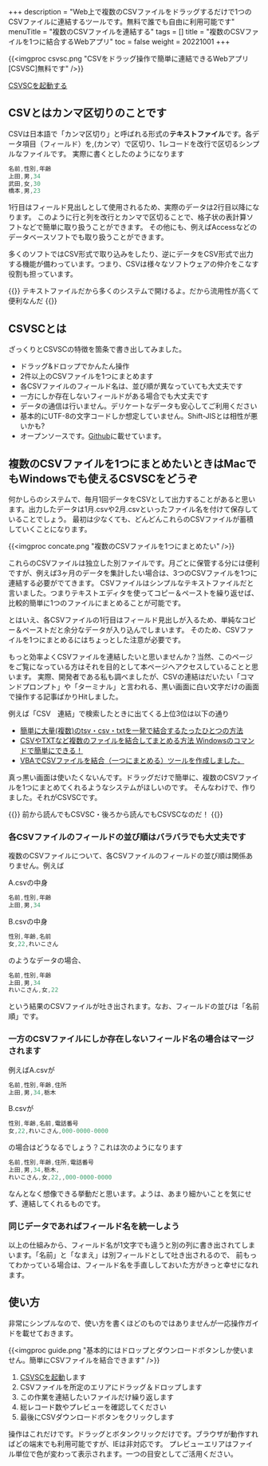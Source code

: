 +++
description = "Web上で複数のCSVファイルをドラッグするだけで1つのCSVファイルに連結するツールです。無料で誰でも自由に利用可能です"
menuTitle = "複数のCSVファイルを連結する"
tags = []
title = "複数のCSVファイルを1つに結合するWebアプリ"
toc = false
weight = 20221001
+++


{{<imgproc csvsc.png "CSVをドラッグ操作で簡単に連結できるWebアプリ[CSVSC]無料です" />}}

[CSVSCを起動する](https://code.sndbox.jp/csvsc/#/)  

## CSVとはカンマ区切りのことです

CSVは日本語で「カンマ区切り」と呼ばれる形式の**テキストファイル**です。各データ項目（フィールド）を,(カンマ）で区切り、1レコードを改行で区切るシンプルなファイルです。
実際に書くとしたのようになります

```javascript
名前,性別,年齢
上田,男,34
武田,女,30
橋本,男,23
```

1行目はフィールド見出しとして使用されるため、実際のデータは2行目以降になります。
このように行と列を改行とカンマで区切ることで、格子状の表計算ソフトなどで簡単に取り扱うことができます。
その他にも、例えばAccessなどのデータベースソフトでも取り扱うことができます。

多くのソフトではCSV形式で取り込みをしたり、逆にデータをCSV形式で出力する機能が備わっています。つまり、CSVは様々なソフトウェアの仲介をこなす役割も担っています。

{{<alice pos="right" icon="here">}}
テキストファイルだから多くのシステムで開けるよ。だから流用性が高くて便利なんだ
{{</alice>}}

## CSVSCとは

ざっくりとCSVSCの特徴を箇条で書き出してみました。

- ドラッグ&ドロップでかんたん操作
- 2件以上のCSVファイルを1つにまとめます
- 各CSVファイルのフィールド名は、並び順が異なっていても大丈夫です
- 一方にしか存在しないフィールドがある場合でも大丈夫です
- データの通信は行いません。デリケートなデータも安心してご利用ください
- 基本的にUTF-8の文字コードしか想定していません。Shift-JISとは相性が悪いかも?
- オープンソースです。[Github](https://github.com/ueda19850603/csvsc)に載せています。

## 複数のCSVファイルを1つにまとめたいときはMacでもWindowsでも使えるCSVSCをどうぞ

何かしらのシステムで、毎月1回データをCSVとして出力することがあると思います。出力したデータは1月.csvや2月.csvといったファイル名を付けて保存していることでしょう。
最初は少なくても、どんどんこれらのCSVファイルが蓄積していくことになります。

{{<imgproc concate.png "複数のCSVファイルを1つにまとめたい" />}}

これらのCSVファイルは独立した別ファイルです。月ごとに保管する分には便利ですが、例えば3ヶ月のデータを集計したい場合は、3つのCSVファイルを1つに連結する必要がでてきます。
CSVファイルはシンプルなテキストファイルだと言いました。つまりテキストエディタを使ってコピー＆ペーストを繰り返せば、比較的簡単に1つのファイルにまとめることが可能です。

とはいえ、各CSVファイルの1行目はフィールド見出しが入るため、単純なコピー＆ペーストだと余分なデータが入り込んでしまいます。
そのため、CSVファイルを1つにまとめるにはちょっとした注意が必要です。

もっと効率よくCSVファイルを連結したいと思いませんか？当然、このページをご覧になっている方はそれを目的として本ページへアクセスしていることと思います。
実際、開発者である私も調べましたが、CSVの連結はだいたい「コマンドプロンプト」や「ターミナル」と言われる、黒い画面に白い文字だけの画面で操作する記事ばかりHitしました。

例えば「CSV　連結」で検索したときに出てくる上位3位は以下の通り

- [簡単に大量(複数)のtsv・csv・txtを一発で結合するたったひとつの方法](https://rakuzanet.jp/tsv-csv-txt-combine.html)
- [CSVやTXTなど複数のファイルを結合してまとめる方法 Windowsのコマンドで簡単にできる！](https://digimamalife.com/howto-merge-csv-files)
- [VBAでCSVファイルを結合（一つにまとめる）ツールを作成しました。](https://excelkamiwaza.com/csvmerge.html)

真っ黒い画面は使いたくないんです。ドラッグだけで簡単に、複数のCSVファイルを1つにまとめてくれるようなシステムがほしいのです。
そんなわけで、作りました。それがCSVSCです。


{{<alice pos="right" icon="here">}}
前から読んでもCSVSC・後ろから読んでもCSVSCなのだ！
{{</alice>}}

### 各CSVファイルのフィールドの並び順はバラバラでも大丈夫です

複数のCSVファイルについて、各CSVファイルのフィールドの並び順は関係ありません。例えば

A.csvの中身

```javascript
名前,性別,年齢
上田,男,34
```

B.csvの中身

```javascript
性別,年齢,名前
女,22,れいこさん
```

のようなデータの場合、

```javascript
名前,性別,年齢
上田,男,34
れいこさん,女,22
```

という結果のCSVファイルが吐き出されます。なお、フィールドの並びは「名前順」です。

### 一方のCSVファイルにしか存在しないフィールド名の場合はマージされます

例えばA.csvが

```javascript
名前,性別,年齢,住所
上田,男,34,栃木
```

B.csvが

```javascript
性別,年齢,名前,電話番号
女,22,れいこさん,000-0000-0000
```

の場合はどうなるでしょう？これは次のようになります

```javascript
名前,性別,年齢,住所,電話番号
上田,男,34,栃木,
れいこさん,女,22,,000-0000-0000
```

なんとなく想像できる挙動だと思います。ようは、あまり細かいことを気にせず、連結してくれるものです。

### 同じデータであればフィールド名を統一しよう

以上の仕組みから、フィールド名が1文字でも違うと別の列に書き出されてしまいます。「名前」と「なまえ」は別フィールドとして吐き出されるので、
前もってわかっている場合は、フィールド名を手直ししておいた方がきっと幸せになれます。

## 使い方


非常にシンプルなので、使い方を書くほどのものではありませんが一応操作ガイドを載せておきます。

{{<imgproc guide.png "基本的にはドロップとダウンロードボタンしか使いません。簡単にCSVファイルを結合できます" />}}

1. [CSVSCを起動](https://code.sndbox.jp/csvsc/#/)します
1. CSVファイルを所定のエリアにドラッグ＆ドロップします
1. この作業を連結したいファイルだけ繰り返します
1. 総レコード数やプレビューを確認してください
1. 最後にCSVダウンロードボタンをクリックします

操作はこれだけです。ドラッグとボタンクリックだけです。ブラウザが動作すればどの端末でも利用可能ですが、IEは非対応です。
プレビューエリアはファイル単位で色が変わって表示されます。一つの目安としてご活用ください。
